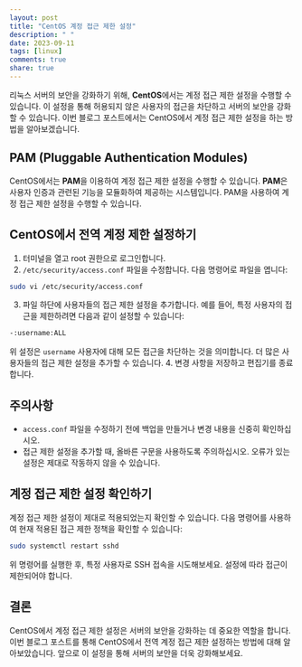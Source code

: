 ```yaml
---
layout: post
title: "CentOS 계정 접근 제한 설정"
description: " "
date: 2023-09-11
tags: [linux]
comments: true
share: true
---
```


리눅스 서버의 보안을 강화하기 위해, **CentOS**에서는 계정 접근 제한 설정을 수행할 수 있습니다. 이 설정을 통해 허용되지 않은 사용자의 접근을 차단하고 서버의 보안을 강화할 수 있습니다. 이번 블로그 포스트에서는 CentOS에서 계정 접근 제한 설정을 하는 방법을 알아보겠습니다.

## PAM (Pluggable Authentication Modules)

CentOS에서는 **PAM**을 이용하여 계정 접근 제한 설정을 수행할 수 있습니다. **PAM**은 사용자 인증과 관련된 기능을 모듈화하여 제공하는 시스템입니다. PAM을 사용하여 계정 접근 제한 설정을 수행할 수 있습니다.

## CentOS에서 전역 계정 제한 설정하기

1. 터미널을 열고 root 권한으로 로그인합니다.
2. `/etc/security/access.conf` 파일을 수정합니다. 다음 명령어로 파일을 엽니다:

```bash
sudo vi /etc/security/access.conf
```

3. 파일 하단에 사용자들의 접근 제한 설정을 추가합니다. 예를 들어, 특정 사용자의 접근을 제한하려면 다음과 같이 설정할 수 있습니다:

```bash
-:username:ALL
```

위 설정은 `username` 사용자에 대해 모든 접근을 차단하는 것을 의미합니다. 더 많은 사용자들의 접근 제한 설정을 추가할 수 있습니다.
4. 변경 사항을 저장하고 편집기를 종료합니다.

## 주의사항

- `access.conf` 파일을 수정하기 전에 백업을 만들거나 변경 내용을 신중히 확인하십시오.
- 접근 제한 설정을 추가할 때, 올바른 구문을 사용하도록 주의하십시오. 오류가 있는 설정은 제대로 작동하지 않을 수 있습니다.

## 계정 접근 제한 설정 확인하기

계정 접근 제한 설정이 제대로 적용되었는지 확인할 수 있습니다. 다음 명령어를 사용하여 현재 적용된 접근 제한 정책을 확인할 수 있습니다:

```bash
sudo systemctl restart sshd
```

위 명령어를 실행한 후, 특정 사용자로 SSH 접속을 시도해보세요. 설정에 따라 접근이 제한되어야 합니다.

## 결론

CentOS에서 계정 접근 제한 설정은 서버의 보안을 강화하는 데 중요한 역할을 합니다. 이번 블로그 포스트를 통해 CentOS에서 전역 계정 접근 제한 설정하는 방법에 대해 알아보았습니다. 앞으로 이 설정을 통해 서버의 보안을 더욱 강화해보세요.
